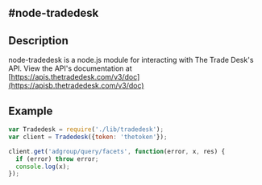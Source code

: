 #node-tradedesk
---
## Description
node-tradedesk is a node.js module for interacting with The Trade Desk's API. View the API's documentation at [https://apis.thetradedesk.com/v3/doc](https://apisb.thetradedesk.com/v3/doc)

## Example
```javascript
var Tradedesk = require('./lib/tradedesk');
var client = Tradedesk({token: 'thetoken'});

client.get('adgroup/query/facets', function(error, x, res) {
  if (error) throw error;
  console.log(x);
});
```
